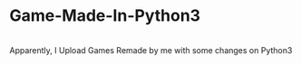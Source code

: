 # Game-Made-In-Python3
<br>
Apparently, I Upload Games Remade by me with some changes on Python3
<br>

